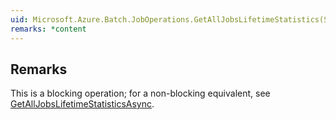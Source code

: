 ```yaml
---  
uid: Microsoft.Azure.Batch.JobOperations.GetAllJobsLifetimeStatistics(System.Collections.Generic.IEnumerable{Microsoft.Azure.Batch.BatchClientBehavior})  
remarks: *content  
---  
```

  
## Remarks  
 This is a blocking operation; for a non-blocking equivalent, see [GetAllJobsLifetimeStatisticsAsync](assetId:///M:Microsoft.Azure.Batch.JobOperations.GetAllJobsLifetimeStatisticsAsync(System.Collections.Generic.IEnumerable{Microsoft.Azure.Batch.BatchClientBehavior},System.Threading.CancellationToken)?qualifyHint=False&autoUpgrade=True).